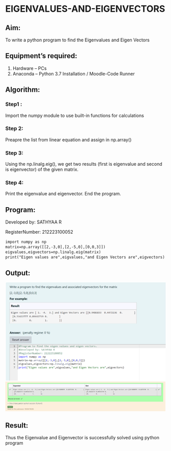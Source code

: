 # EIGENVALUES-AND-EIGENVECTORS
## Aim:
To write a python program to find the Eigenvalues and Eigen Vectors
## Equipment’s required:
1. 	Hardware – PCs
2. 	Anaconda – Python 3.7 Installation / Moodle-Code Runner
## Algorithm:
### Step1 : 
Import the numpy module to use built-in functions for calculations

### Step 2: 
Preapre the list from linear equation and assign in np.array()

### Step 3: 
Using the np.linalg.eig(),  we get two results (first is eigenvalue and second is eigenvector) of the given matrix.

### Step 4: 
Print the eigenvalue and eigenvector. End the program.

## Program:

Developed by: SATHYAA R

RegisterNumber: 212223100052

```
import numpy as np
matrix=np.array([[2,-3,0],[2,-5,0],[0,0,3]])
eigvalues,eigvectors=np.linalg.eig(matrix)
print("Eigen values are",eigvalues,"and Eigen Vectors are",eigvectors)
```

## Output:

![alt text](<Screenshot 2024-03-23 183013.png>)
![alt text](<Screenshot 2024-03-23 182952.png>)

## Result:
Thus the Eigenvalue and Eigenvector is successfully solved using python program
